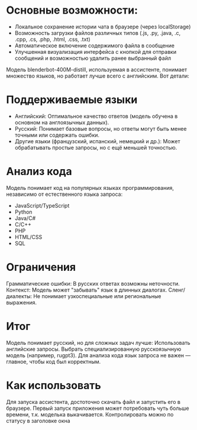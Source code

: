 # Основные возможности:
- Локальное сохранение истории чата в браузере (через localStorage)
- Возможность загрузки файлов различных типов (.js, .py, .java, .c, .cpp, .cs, .php, .html, .css, .txt)
- Автоматическое включение содержимого файла в сообщение
- Улучшенная визуализация интерфейса с кнопкой для отправки сообщений и возможностью удалить ранее выбранный файл

Модель blenderbot-400M-distill, используемая в ассистенте, понимает множество языков, но работает лучше всего с английским. Вот детали:

# Поддерживаемые языки
- Английский: Оптимальное качество ответов (модель обучена в основном на англоязычных данных).
- Русский: Понимает базовые вопросы, но ответы могут быть менее точными или содержать ошибки.
- Другие языки (французский, испанский, немецкий и др.): Может обрабатывать простые запросы, но с ещё меньшей точностью.

# Анализ кода
Модель понимает код на популярных языках программирования, независимо от естественного языка запроса:
- JavaScript/TypeScript
- Python
- Java/C#
- C/C++
- PHP
- HTML/CSS
- SQL

# Ограничения
Грамматические ошибки: В русских ответах возможны неточности.
Контекст: Модель может "забывать" язык в длинных диалогах.
Сленг/диалекты: Не понимает узкоспециальные или региональные выражения.

# Итог
Модель понимает русский, но для сложных задач лучше:
Использовать английские запросы.
Выбрать специализированную русскоязычную модель (например, rugpt3).
Для анализа кода язык запроса не важен — главное, чтобы код был корректным.

# Как использовать
Для запуска ассистента, достоточно скачать файл и запустить его в браузере. Первый запуск приложения может потребовать чуть больше времени, т.к. моделька выкачивается.
Контролировать можно по статусу в заголовке окна
